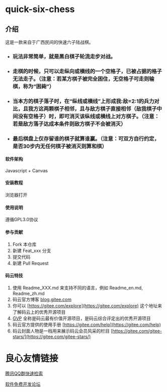 # quick-six-chess

## 介绍

这是一款来自于广西民间的快速六子陆战棋。

- ### 玩法非常简单，就是黑白棋子轮流走步对战。
- ### 走棋的时候，只可以走纵向或横线的一个空格子，已被占据的格子无法走子。（注意：若某方棋子被完全困住，无空格子可走则输棋，称为“困毙”）
- ### 当本方的棋子落子时，在“纵线或横线”上形成我:敌=2:1的兵力对比，且我方这两颗棋子相邻，且与敌方棋子直接相邻（敌我棋子中间没有空格子）时，即可消灭该纵线或横线上对方棋子。（注意：若是敌方落子达成本条件则敌方棋子不会被消灭）
- ### 最后棋盘上仅存留谁的棋子就算谁赢。（注意：可双方自行约定，是否30步内无任何棋子被消灭则算和棋）


#### 软件架构

Javascript + Canvas


#### 安装教程

浏览器打开

#### 使用说明

遵循GPL3.0协议

#### 参与贡献

1.  Fork 本仓库
2.  新建 Feat_xxx 分支
3.  提交代码
4.  新建 Pull Request


#### 码云特技

1.  使用 Readme\_XXX.md 来支持不同的语言，例如 Readme\_en.md, Readme\_zh.md
2.  码云官方博客 [blog.gitee.com](https://blog.gitee.com)
3.  你可以 [https://gitee.com/explore](https://gitee.com/explore) 这个地址来了解码云上的优秀开源项目
4.  [GVP](https://gitee.com/gvp) 全称是码云最有价值开源项目，是码云综合评定出的优秀开源项目
5.  码云官方提供的使用手册 [https://gitee.com/help](https://gitee.com/help)
6.  码云封面人物是一档用来展示码云会员风采的栏目 [https://gitee.com/gitee-stars/](https://gitee.com/gitee-stars/)


 # 良心友情链接

[腾讯QQ群快速检索](http://u.720life.cn/s/8cf73f7c)

[软件免费开发论坛](http://u.720life.cn/s/bbb01dc0)